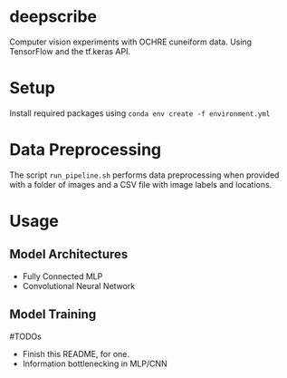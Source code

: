 # deepscribe
Computer vision experiments with OCHRE cuneiform data. Using TensorFlow and the tf.keras API.

# Setup

Install required packages using `conda env create -f environment.yml`

# Data Preprocessing

The script `run_pipeline.sh` performs data preprocessing when provided with a folder of images and a CSV file with image labels and locations.

# Usage

## Model Architectures
 - Fully Connected MLP
 - Convolutional Neural Network


## Model Training

#TODOs

- Finish this README, for one.
- Information bottlenecking in MLP/CNN 
